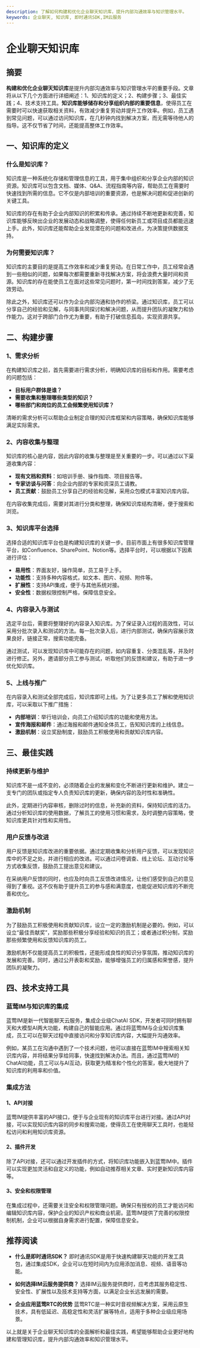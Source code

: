 ```yaml
---
description: 了解如何构建和优化企业聊天知识库，提升内部沟通效率与知识管理水平。
keywords: 企业聊天, 知识库, 即时通讯SDK,IM云服务
---
```

# 企业聊天知识库

## 摘要

**构建和优化企业聊天知识库**是提升内部沟通效率与知识管理水平的重要手段。文章将从以下几个方面进行详细阐述：1、知识库的定义；2、构建步骤；3、最佳实践；4、技术支持工具。**知识库能够储存和分享组织内部的重要信息**，使得员工在需要时可以快速获取相关资料，有效减少重复劳动并提升工作效率。例如，员工遇到常见问题，可以通过访问知识库，在几秒钟内找到解决方案，而无需等待他人的指导。这不仅节省了时间，还能提高整体工作效率。

## 一、知识库的定义

### 什么是知识库？

知识库是一种系统化存储和管理信息的工具，用于集中组织和分享企业内部的知识资源。知识库可以包含文档、媒体、Q&A、流程指南等内容，帮助员工在需要时快速找到所需的信息。它不仅是内部培训的重要资源，也是解决问题和促进创新的关键工具。

知识库的存在有助于企业内部知识的积累和传承。通过持续不断地更新和完善，知识库能够反映出企业的发展动态和战略调整，使得任何新员工或项目成员都能迅速上手。此外，知识库还能帮助企业发现潜在的问题和改进点，为决策提供数据支持。

### 为何需要知识库？

知识库的主要目的是提高工作效率和减少重复劳动。在日常工作中，员工经常会遇到一些相似的问题，如果每次都需要重新寻找解决方案，将会浪费大量时间和资源。知识库的存在能使员工在面对这些常见问题时，第一时间找到答案，减少了无效劳动。

除此之外，知识库还可以作为企业内部沟通和协作的桥梁。通过知识库，员工可以分享自己的经验和见解，与同事共同探讨和解决问题，从而提升团队的凝聚力和协作能力。这对于跨部门合作尤为重要，有助于打破信息孤岛，实现资源共享。

## 二、构建步骤

### 1、需求分析

在构建知识库之前，首先需要进行需求分析，明确知识库的目标和作用。需要考虑的问题包括：

- **目标用户群体是谁？**
- **需要收集和整理哪些类型的知识？**
- **哪些部门和岗位的员工会频繁使用知识库？**

清晰的需求分析可以帮助企业制定合理的知识库框架和内容策略，确保知识库能够满足实际需求。

### 2、内容收集与整理

知识库的核心是内容，因此内容的收集与整理是至关重要的一步。可以通过以下渠道收集内容：

- **现有文档和资料**：如培训手册、操作指南、项目报告等。
- **专家访谈与问答**：向企业内部的专家和资深员工请教。
- **员工贡献**：鼓励员工分享自己的经验和见解，采用众包模式丰富知识库内容。

在内容收集完成后，需要对其进行分类和整理，确保知识库结构清晰，便于搜索和浏览。

### 3、知识库平台选择

选择合适的知识库平台也是构建知识库的关键一步。目前市面上有很多知识库管理平台，如Confluence、SharePoint、Notion等。选择平台时，可以根据以下因素进行评估：

- **易用性**：界面友好，操作简单，员工易于上手。
- **功能性**：支持多种内容格式，如文本、图片、视频、附件等。
- **扩展性**：支持API集成，便于与其他系统对接。
- **安全性**：数据权限控制严格，保障信息安全。

### 4、内容录入与测试

选定平台后，需要将整理好的内容录入知识库。为了保证录入过程的高效性，可以采用分批次录入和测试的方法。每一批次录入后，进行内部测试，确保内容展示效果良好，链接正常，搜索功能完备。

通过测试，可以发现知识库中可能存在的问题，如内容重复、分类混乱等，并及时进行修正。另外，邀请部分员工参与测试，听取他们的反馈和建议，有助于进一步优化知识库。

### 5、上线与推广

在内容录入和测试全部完成后，知识库即可上线。为了让更多员工了解和使用知识库，可以采取以下推广措施：

- **内部培训**：举行培训会，向员工介绍知识库的功能和使用方法。
- **宣传海报和邮件**：通过海报和邮件通知全体员工，告知知识库的上线信息。
- **激励机制**：设立奖励制度，鼓励员工积极使用和贡献知识库内容。

## 三、最佳实践

### 持续更新与维护

知识库不是一成不变的，必须随着企业的发展和变化不断进行更新和维护。建立一支专门的团队或指定专人负责知识库的更新，确保内容的及时性和准确性。

此外，定期进行内容审核，删除过时的信息，补充新的资料，保持知识库的活力。通过分析知识库的使用数据，了解员工的使用习惯和需求，及时调整内容策略，使知识库更具针对性和实用性。

### 用户反馈与改进

用户反馈是知识库改进的重要依据。通过定期收集和分析用户反馈，可以发现知识库中的不足之处，并进行相应的改进。可以通过问卷调查、线上论坛、互动讨论等方式收集反馈，鼓励员工提出意见和建议。

在采纳用户反馈的同时，也应及时向员工反馈改进情况，让他们感受到自己的意见得到了重视。这不仅有助于提升员工的参与感和满意度，也能促进知识库的不断完善和优化。

### 激励机制

为了鼓励员工积极使用和贡献知识库，设立一定的激励机制是必要的。例如，可以设立“最佳贡献奖”，奖励那些积极分享经验和知识的员工；或者通过积分制，奖励那些频繁使用和反馈知识库的员工。

激励机制不仅能提高员工的积极性，还能形成良性的知识分享氛围，推动知识库的发展和完善。同时，通过公开表彰和奖励，能够增强员工的归属感和荣誉感，提升团队的凝聚力。

## 四、技术支持工具

### 蓝莺IM与知识库的集成

蓝莺IM是新一代智能聊天云服务，集成企业级ChatAI SDK，开发者可同时拥有聊天和大模型AI两大功能，构建自己的智能应用。通过将蓝莺IM与企业知识库集成，员工可以在聊天过程中直接访问和分享知识库内容，大幅提升沟通效率。

例如，某员工在沟通中遇到了一个技术问题，他可以直接在蓝莺IM中搜索相关知识库内容，并将结果分享给同事，快速找到解决办法。而且，通过蓝莺IM的ChatAI功能，员工可以与AI互动，获取更为精准和个性化的答案，极大地提升了知识库的利用率和价值。

### 集成方法

#### 1、API对接

蓝莺IM提供丰富的API接口，便于与企业现有的知识库平台进行对接。通过API对接，可以实现知识库内容的同步和搜索功能，使得员工在使用聊天工具时，也能轻松访问和利用知识库资源。

#### 2、插件开发

除了API对接，还可以通过开发插件的方式，将知识库功能嵌入到蓝莺IM中。插件可以实现更加灵活和自定义的功能，例如自动推荐相关文章、实时更新知识库内容等。

#### 3、安全和权限管理

在集成过程中，还需要关注安全和权限管理问题。确保只有授权的员工才能访问和编辑知识库内容，保护企业的知识产权和商业机密。蓝莺IM提供了完善的权限控制机制，企业可以根据自身需求进行配置，保障信息安全。

## 推荐阅读

- **什么是即时通讯SDK？**
  即时通讯SDK是用于快速构建聊天功能的开发工具包，通过集成SDK，企业可以在短时间内为应用添加消息、视频、语音等功能。

- **如何选择IM云服务提供商？**
  选择IM云服务提供商时，应考虑其服务稳定性、安全性、扩展性以及技术支持等方面，以满足企业长远发展的需要。

- **企业应用蓝莺RTC的优势**
  蓝莺RTC是一种实时音视频解决方案，采用云原生技术，具有低延迟、高稳定性和灵活扩展等特点，适用于多种企业级应用场景。

以上就是关于企业聊天知识库的全面解析和最佳实践，希望能够帮助企业更好地构建和管理知识库，提升内部沟通效率和知识管理水平。